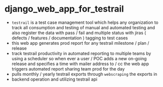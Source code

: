 # django_web_app_for_testrail
- `testrail` is a test case management tool which helps any
organization to track all consumption and testing of 
manual and automated testing and also register the
data with pass / fail and multiple status with jiras ( defects / features / documentation )
tagging to test cases
- this web app generates prod report for any testrail milestone / plan / release
- track testrail productivity in automated reporting to multiple teams by
  using a scheduler so when ever a user / POC adds a new on-going release and
  specifies a time with mailer address to / cc the web app triggers automated
  report sharing team prod for the day
- pulls monthly / yearly  testrail exports through `webscraping` the exports in 
- backend operation and utilizing testrail api 
